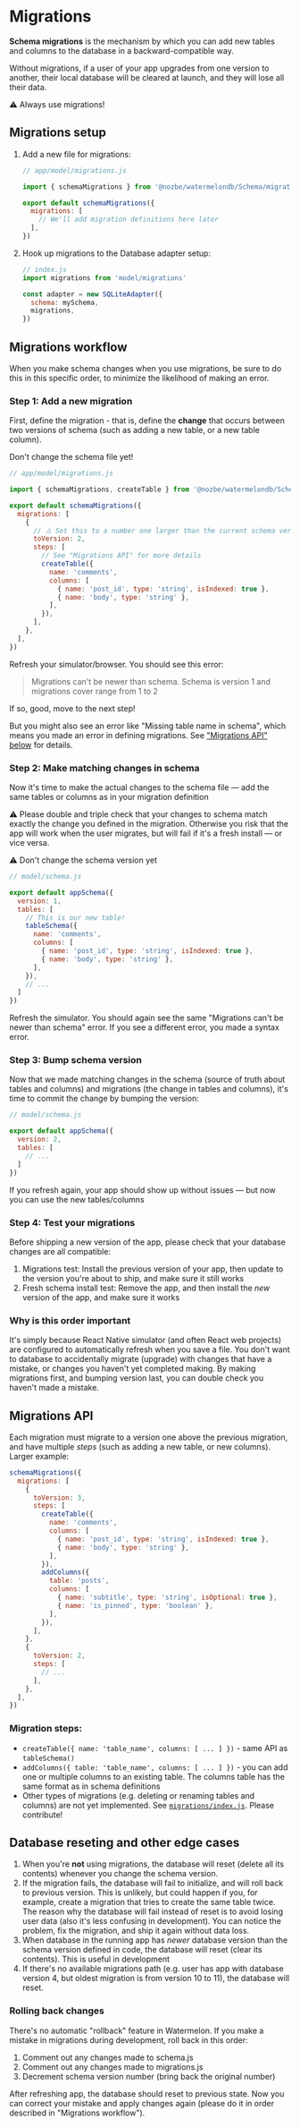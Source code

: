 # Migrations

**Schema migrations** is the mechanism by which you can add new tables and columns to the database in a backward-compatible way.

Without migrations, if a user of your app upgrades from one version to another, their local database will be cleared at launch, and they will lose all their data.

⚠️ Always use migrations!

## Migrations setup

1. Add a new file for migrations:

   ```js
   // app/model/migrations.js

   import { schemaMigrations } from '@nozbe/watermelondb/Schema/migrations'

   export default schemaMigrations({
     migrations: [
       // We'll add migration definitions here later
     ],
   })
   ```

2. Hook up migrations to the Database adapter setup:

   ```js
   // index.js
   import migrations from 'model/migrations'

   const adapter = new SQLiteAdapter({
     schema: mySchema,
     migrations,
   })
   ```

## Migrations workflow

When you make schema changes when you use migrations, be sure to do this in this specific order, to minimize the likelihood of making an error.

### Step 1: Add a new migration

First, define the migration - that is, define the **change** that occurs between two versions of schema (such as adding a new table, or a new table column).

Don't change the schema file yet!

```js
// app/model/migrations.js

import { schemaMigrations, createTable } from '@nozbe/watermelondb/Schema/migrations'

export default schemaMigrations({
  migrations: [
    {
      // ⚠️ Set this to a number one larger than the current schema version
      toVersion: 2,
      steps: [
        // See "Migrations API" for more details
        createTable({
          name: 'comments',
          columns: [
            { name: 'post_id', type: 'string', isIndexed: true },
            { name: 'body', type: 'string' },
          ],
        }),
      ],
    },
  ],
})
```

Refresh your simulator/browser. You should see this error:

> Migrations can't be newer than schema. Schema is version 1 and migrations cover range from 1 to 2

If so, good, move to the next step!

But you might also see an error like "Missing table name in schema", which means you made an error in defining migrations. See ["Migrations API" below](#migrations-api) for details.

### Step 2: Make matching changes in schema

Now it's time to make the actual changes to the schema file — add the same tables or columns as in your migration definition

⚠️ Please double and triple check that your changes to schema match exactly the change you defined in the migration. Otherwise you risk that the app will work when the user migrates, but will fail if it's a fresh install — or vice versa.

⚠️ Don't change the schema version yet

```js
// model/schema.js

export default appSchema({
  version: 1,
  tables: [
    // This is our new table!
    tableSchema({
      name: 'comments',
      columns: [
        { name: 'post_id', type: 'string', isIndexed: true },
        { name: 'body', type: 'string' },
      ],
    }),
    // ...
  ]
})
```

Refresh the simulator. You should again see the same "Migrations can't be newer than schema" error. If you see a different error, you made a syntax error.

### Step 3: Bump schema version

Now that we made matching changes in the schema (source of truth about tables and columns) and migrations (the change in tables and columns), it's time to commit the change by bumping the version:

```js
// model/schema.js

export default appSchema({
  version: 2,
  tables: [
    // ...
  ]
})
```

If you refresh again, your app should show up without issues — but now you can use the new tables/columns

### Step 4: Test your migrations

Before shipping a new version of the app, please check that your database changes are all compatible:

1. Migrations test: Install the previous version of your app, then update to the version you're about to ship, and make sure it still works
2. Fresh schema install test: Remove the app, and then install the _new_ version of the app, and make sure it works

### Why is this order important

It's simply because React Native simulator (and often React web projects) are configured to automatically refresh when you save a file. You don't want to database to accidentally migrate (upgrade) with changes that have a mistake, or changes you haven't yet completed making. By making migrations first, and bumping version last, you can double check you haven't made a mistake.

## Migrations API

Each migration must migrate to a version one above the previous migration, and have multiple _steps_ (such as adding a new table, or new columns). Larger example:

```js
schemaMigrations({
  migrations: [
    {
      toVersion: 3,
      steps: [
        createTable({
          name: 'comments',
          columns: [
            { name: 'post_id', type: 'string', isIndexed: true },
            { name: 'body', type: 'string' },
          ],
        }),
        addColumns({
          table: 'posts',
          columns: [
            { name: 'subtitle', type: 'string', isOptional: true },
            { name: 'is_pinned', type: 'boolean' },
          ],
        }),
      ],
    },
    {
      toVersion: 2,
      steps: [
        // ...
      ],
    },
  ],
})
```

### Migration steps:

- `createTable({ name: 'table_name', columns: [ ... ] })` - same API as `tableSchema()`
- `addColumns({ table: 'table_name', columns: [ ... ] })` - you can add one or multiple columns to an existing table. The columns table has the same format as in schema definitions
- Other types of migrations (e.g. deleting or renaming tables and columns) are not yet implemented. See [`migrations/index.js`](https://github.com/Nozbe/WatermelonDB/blob/master/src/Schema/migrations/index.js). Please contribute!

## Database reseting and other edge cases

1. When you're **not** using migrations, the database will reset (delete all its contents) whenever you change the schema version.
2. If the migration fails, the database will fail to initialize, and will roll back to previous version. This is unlikely, but could happen if you, for example, create a migration that tries to create the same table twice. The reason why the database will fail instead of reset is to avoid losing user data (also it's less confusing in development). You can notice the problem, fix the migration, and ship it again without data loss.
3. When database in the running app has *newer* database version than the schema version defined in code, the database will reset (clear its contents). This is useful in development
4. If there's no available migrations path (e.g. user has app with database version 4, but oldest migration is from version 10 to 11), the database will reset.

### Rolling back changes

There's no automatic "rollback" feature in Watermelon. If you make a mistake in migrations during development, roll back in this order:

1. Comment out any changes made to schema.js
2. Comment out any changes made to migrations.js
3. Decrement schema version number (bring back the original number)

After refreshing app, the database should reset to previous state. Now you can correct your mistake and apply changes again (please do it in order described in "Migrations workflow").
